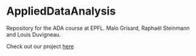 # AppliedDataAnalysis
Repository for the ADA course at EPFL. Malo Grisard, Raphaël Steinmann and Louis Duvigneau.

Check out our project [here](rbsteinm.github.io/AppliedDataAnalysis/)
